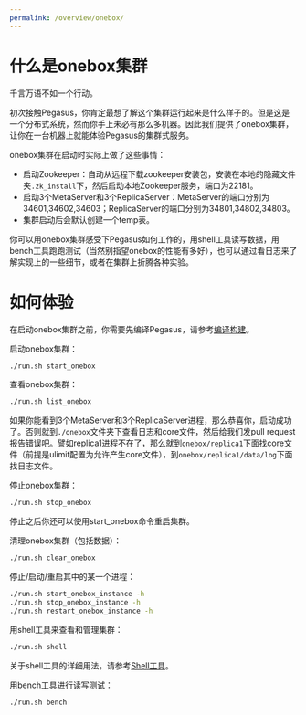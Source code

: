 ```yaml
---
permalink: /overview/onebox/
---
```


# 什么是onebox集群

千言万语不如一个行动。

初次接触Pegasus，你肯定最想了解这个集群运行起来是什么样子的。但是这是一个分布式系统，然而你手上未必有那么多机器。因此我们提供了onebox集群，让你在一台机器上就能体验Pegasus的集群式服务。

onebox集群在启动时实际上做了这些事情：
* 启动Zookeeper：自动从远程下载zookeeper安装包，安装在本地的隐藏文件夹```.zk_install```下，然后启动本地Zookeeper服务，端口为22181。
* 启动3个MetaServer和3个ReplicaServer：MetaServer的端口分别为34601,34602,34603；ReplicaServer的端口分别为34801,34802,34803。
* 集群启动后会默认创建一个temp表。

你可以用onebox集群感受下Pegasus如何工作的，用shell工具读写数据，用bench工具跑跑测试（当然别指望onebox的性能有多好），也可以通过看日志来了解实现上的一些细节，或者在集群上折腾各种实验。

# 如何体验

在启动onebox集群之前，你需要先编译Pegasus，请参考[编译构建](compilation)。

启动onebox集群：
```bash
./run.sh start_onebox
```

查看onebox集群：
```bash
./run.sh list_onebox
```
如果你能看到3个MetaServer和3个ReplicaServer进程，那么恭喜你，启动成功了。否则就到```./onebox```文件夹下查看日志和core文件，然后给我们发pull request报告错误吧。譬如replica1进程不在了，那么就到```onebox/replica1```下面找core文件（前提是ulimit配置为允许产生core文件），到```onebox/replica1/data/log```下面找日志文件。

停止onebox集群：
```bash
./run.sh stop_onebox
```
停止之后你还可以使用start_onebox命令重启集群。

清理onebox集群（包括数据）：
```bash
./run.sh clear_onebox
```

停止/启动/重启其中的某一个进程：
```bash
./run.sh start_onebox_instance -h
./run.sh stop_onebox_instance -h
./run.sh restart_onebox_instance -h
```

用shell工具来查看和管理集群：
```bash
./run.sh shell
```
关于shell工具的详细用法，请参考[Shell工具](shell)。

用bench工具进行读写测试：
```bash
./run.sh bench
```
